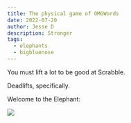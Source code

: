 ```yaml
---
title: The physical game of OMGWords
date: 2022-07-20
author: Jesse D
description: Stronger
tags:
  - elephants
  - bigbluenose
---
```

You must lift a lot to be good at Scrabble.

Deadlifts, specifically.



W﻿elcome to the Elephant:

![](/images/uploads/dogworms.png)